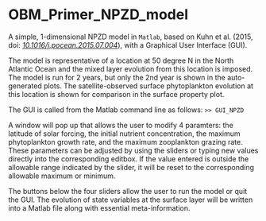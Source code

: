 # OBM_Primer_NPZD_model

A simple, 1-dimensional NPZD model in `Matlab`, based on Kuhn et al. (2015, doi: _[10.1016/j.pocean.2015.07.004](http://memg.ocean.dal.ca/memg/pubs/Kuhn_et_al_PiO_2015.pdf)_), with a Graphical User Interface (GUI).

The model is representative of a location at 50 degree N in the North Atlantic Ocean and the mixed layer evolution from this location is imposed. The model is run for 2 years, but only the 2nd year is shown in the auto-generated plots. The satellite-observed surface phytoplankton evolution at this location is shown for comparison in the surface property plot.

The GUI is called from the Matlab command line as follows:
`>> GUI_NPZD`

A window will pop up that allows the user to modify 4 paramters: the latitude of solar forcing, the initial nutrient concentration, the maximum phytoplankton growth rate, and the maximum zooplankton grazing rate. These parameters can be adjusted by using the sliders or typing new values directly into the corresponding editbox. If the value entered is outside the allowable range indicated by the slider, it will be reset to the corresponding allowable maximum or minimum.

The buttons below the four sliders allow the user to run the model or quit the GUI. The evolution of state variables at the surface layer will be written into a Matlab file along with essential meta-information.
